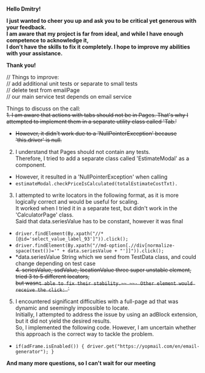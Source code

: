 **Hello Dmitry!**

**I just wanted to cheer you up and ask you to be critical yet generous with your feedback.**  
**I am aware that my project is far from ideal, and while I have enough competence to acknowledge it,**  
**I don't have the skills to fix it completely. I hope to improve my abilities with your assistance.**

**Thank you!**

// Things to improve:  
// add additional unit tests or separate to small tests  
// delete test  from emailPage  
// our main service test depends on email service  

Things to discuss on the call:\
~~1. I am aware that actions with tabs should not be in Pages. 
That's why I attempted to implement them in a separate utility class called 'Tab.'~~  
- ~~However, it didn't work due to a 'NullPointerException' because 'this.driver' is null.~~
2. I understand that Pages should not contain any tests.  
Therefore, I tried to add a separate class called 'EstimateModal' as a component.  
- However, it resulted in a 'NullPointerException' when calling  
- `estimateModal.checkPriceIsCalculated(totalEstimateCostTxt).` 
3. I attempted to write locators in the following format, as it is more logically correct and would be useful for scaling.  
It worked when I tried it in a separate test, but didn't work in the 'CalculatorPage' class.  
Said that data.seriesValue has to be constant, however it was final  
- `driver.findElement(By.xpath("//*[@id='select_value_label_93']")).click();`  
- `driver.findElement(By.xpath("//md-option[.//div[normalize-space(text())='" + data.seriesValue + "']]")).click();`  
- *data.seriesValue String which we send from TestData class, and could change depending on test case  
~~4. seriesValue, ssdValue, locationValue three super unstable element, tried 3 to 5 different locators,  
 but wasn`t able to fix their stability.~~
~~- Other element would receive the click: `<md-backdrop class="md-select-backdrop md-click-catcher ng-scope"></md-backdrop>`~~
5. I encountered significant difficulties with a full-page ad that was dynamic and seemingly impossible to locate.  
Initially, I attempted to address the issue by using an adBlock extension, but it did not yield the desired results.  
So, I implemented the following code. However, I am uncertain whether this approach is the correct way to tackle the problem.  
- `if(adFrame.isEnabled()) {
  driver.get("https://yopmail.com/en/email-generator");
  }`

**And many more questions, so I can't wait for our meeting**  

